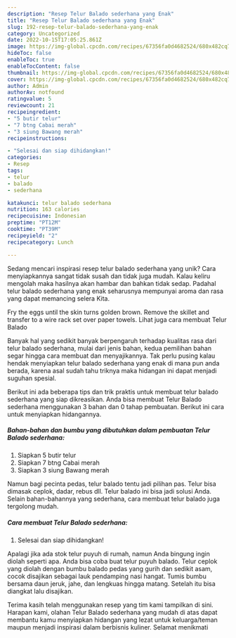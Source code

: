 ```yaml
---
description: "Resep Telur Balado sederhana yang Enak"
title: "Resep Telur Balado sederhana yang Enak"
slug: 192-resep-telur-balado-sederhana-yang-enak
category: Uncategorized
date: 2022-10-15T17:05:25.861Z
image: https://img-global.cpcdn.com/recipes/67356fa0d4682524/680x482cq70/telur-balado-sederhana-foto-resep-utama.jpg
hideToc: false
enableToc: true
enableTocContent: false
thumbnail: https://img-global.cpcdn.com/recipes/67356fa0d4682524/680x482cq70/telur-balado-sederhana-foto-resep-utama.jpg
cover: https://img-global.cpcdn.com/recipes/67356fa0d4682524/680x482cq70/telur-balado-sederhana-foto-resep-utama.jpg
author: Admin
authorAv: notfound
ratingvalue: 5
reviewcount: 21
recipeingredient:
- "5 butir telur"
- "7 btng Cabai merah"
- "3 siung Bawang merah"
recipeinstructions:

- "Selesai dan siap dihidangkan!"
categories:
- Resep
tags:
- telur
- balado
- sederhana

katakunci: telur balado sederhana 
nutrition: 163 calories
recipecuisine: Indonesian
preptime: "PT12M"
cooktime: "PT39M"
recipeyield: "2"
recipecategory: Lunch

---
```





Sedang mencari inspirasi resep telur balado sederhana yang unik? Cara menyiapkannya sangat tidak susah dan tidak juga mudah. Kalau keliru mengolah maka hasilnya akan hambar dan bahkan tidak sedap. Padahal telur balado sederhana yang enak seharusnya mempunyai aroma dan rasa yang dapat memancing selera Kita.





Fry the eggs until the skin turns golden brown. Remove the skillet and transfer to a wire rack set over paper towels. Lihat juga cara membuat Telur Balado

Banyak hal yang sedikit banyak berpengaruh terhadap kualitas rasa dari telur balado sederhana, mulai dari jenis bahan, kedua pemilihan bahan segar hingga cara membuat dan menyajikannya. Tak perlu pusing kalau hendak menyiapkan telur balado sederhana yang enak di mana pun anda berada, karena asal sudah tahu triknya maka hidangan ini dapat menjadi suguhan spesial.






Berikut ini ada beberapa tips dan trik praktis untuk membuat telur balado sederhana yang siap dikreasikan. Anda bisa membuat Telur Balado sederhana menggunakan 3 bahan dan 0 tahap pembuatan. Berikut ini cara untuk menyiapkan hidangannya.

<!--inarticleads1-->

##### Bahan-bahan dan bumbu yang dibutuhkan dalam pembuatan Telur Balado sederhana:

1. Siapkan 5 butir telur
1. Siapkan 7 btng Cabai merah
1. Siapkan 3 siung Bawang merah


Namun bagi pecinta pedas, telur balado tentu jadi pilihan pas. Telur bisa dimasak ceplok, dadar, rebus dll. Telur balado ini bisa jadi solusi Anda. Selain bahan-bahannya yang sederhana, cara membuat telur balado juga tergolong mudah. 

<!--inarticleads2-->

##### Cara membuat Telur Balado sederhana:


1. Selesai dan siap dihidangkan!

Apalagi jika ada stok telur puyuh di rumah, namun Anda bingung ingin diolah seperti apa. Anda bisa coba buat telur puyuh balado. Telur ceplok yang diolah dengan bumbu balado pedas yang gurih dan sedikit asam, cocok disajikan sebagai lauk pendamping nasi hangat. Tumis bumbu bersama daun jeruk, jahe, dan lengkuas hingga matang. Setelah itu bisa diangkat lalu disajikan. 

Terima kasih telah menggunakan resep yang tim kami tampilkan di sini. Harapan kami, olahan Telur Balado sederhana yang mudah di atas dapat membantu kamu menyiapkan hidangan yang lezat untuk keluarga/teman maupun menjadi inspirasi dalam berbisnis kuliner. Selamat menikmati
